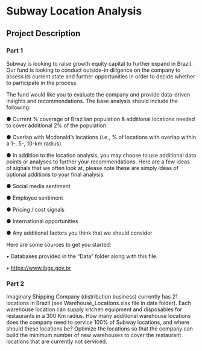 # Subway Location Analysis

## Project Description

### Part 1

Subway is looking to raise growth equity capital to further expand in Brazil. Our fund is looking to conduct outside-in diligence on the company to assess its current state and further opportunities in order to decide whether to participate in the process.

The fund would like you to evaluate the company and provide data-driven insights and recommendations. The base analysis should include the following:

● Current % coverage of Brazilian population & additional locations needed to cover additional 2% of the population

● Overlap with Mcdonald’s locations (i.e., % of locations with overlap within a 1-, 5-, 10-km radius)

● In addition to the location analysis, you may choose to use additional data points or analyses to further your recommendations. Here are a few ideas of signals that we often look at, please note these are simply ideas of optional additions to your final analysis.

● Social media sentiment

● Employee sentiment

● Pricing / cost signals

● International opportunities

● Any additional factors you think that we should consider

Here are some sources to get you started:

• Databases provided in the “Data” folder along with this file.

• https://www.ibge.gov.br

### Part 2

Imaginary Shipping Company (distribution business) currently has 21 locations in Brazil (see Warehouse_Locations.xlsx file in data folder). Each warehouse location can supply kitchen equipment and disposables for restaurants in a 300 Km radius. How many additional warehouse locations does the company need to service 100% of Subway locations, and where should these locations be? Optimize the locations so that the company can build the minimum number of new warehouses to cover the restaurant locations that are currently not serviced.